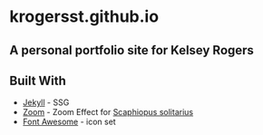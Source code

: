 # krogersst.github.io
## A personal portfolio site for Kelsey Rogers

## Built With

* [Jekyll](https://jekyllrb.com) - SSG
* [Zoom](http://www.jacklmoore.com/zoom) - Zoom Effect for [Scaphiopus solitarius](https://krogersst.github.io/mlis/spadefoot/home)
* [Font Awesome](https://fontawesome.com) - icon set
